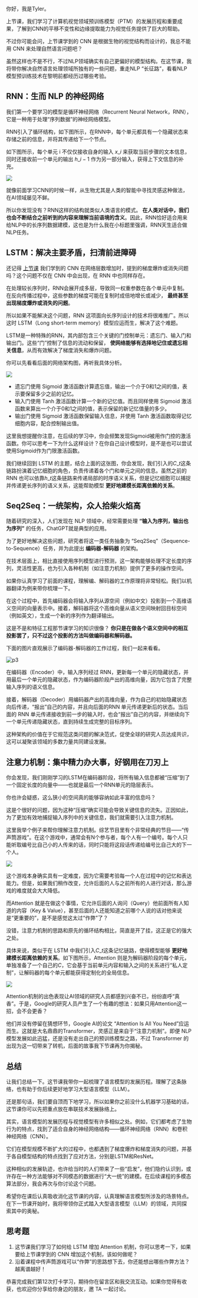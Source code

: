 你好，我是Tyler。

上节课，我们学习了计算机视觉领域预训练模型（PTM）的发展历程和重要成果，了解到CNN的平移不变性和边缘提取能力为视觉任务提供了巨大的帮助。

不过你可能会问，上节课学到的 CNN 是根据生物的视觉结构而设计的，我总不能用 CNN 来处理自然语言问题吧？

虽然这样也不是不行，不过NLP领域确实有自己更偏好的模型结构。在这节课，我将带你解决自然语言处理领域所独有的一些问题，重走NLP “长征路”，看看NLP模型预训练技术在黎明前都经历过哪些考验。

## RNN：生而 NLP 的神经网络

我们第一个要学习的模型是循环神经网络（Recurrent Neural Network，RNN），它是一种用于处理“序列数据”的神经网络模型。

RNN引入了循环结构，如下图所示，在RNN中，每个单元都具有一个隐藏状态来存储之前的信息，并将其传递给下一个节点。

如下图所示，每个单元 i 不仅仅接收自身的输入 $x\_i$ 来获取当前步骤的文本信息，同时还接收前一个单元的输出 $h\_{i-1}$ 作为另一部分输入，获得上下文信息的补充。

![](https://static001.geekbang.org/resource/image/cf/82/cf7034a4994bb4aa55951d0494c5d882.jpg?wh=3900x2194)

就像前面学习CNN的时候一样，从生物尤其是人类的智能中寻找灵感这种做法，在AI领域屡见不鲜。

所以你发现没有？RNN这样的结构就类似人类语言的模式。 **在人类对话中，我们也会不断结合之前听到的内容来理解当前语境的含义**。因此，RNN恰好适合用来给NLP中的长序列数据建模，这也是为什么我在小标题里强调，RNN天生适合做NLP任务。

## LSTM：解决主要矛盾，扫清前进障碍

还记得 [上节课](https://time.geekbang.org/column/article/692796) 我们学到的 CNN 在网络层数增加时，提到的梯度爆炸或消失问题吗？这个问题不仅在 CNN 中会出现，在 RNN 中也同样存在。

在处理较长序列时，RNN会展开成多层，导致同一权重参数在各个单元中复制。在反向传播过程中，这些参数的梯度可能在复制时成倍地增长或减少， **最终甚至出现梯度爆炸或消失的问题**。

所以如果不能解决这个问题，RNN 这项面向长序列设计的技术将很难推广。所以这时 LSTM（Long short-term memory）模型应运而生，解决了这个难题。

LSTM是一种特殊的RNN，其内部包含三个关键的门控制单元：遗忘门、输入门和输出门。这些“门”控制了信息的流动和保留， **使网络能够有选择地记住或遗忘相关信息**，从而有效解决了梯度消失和爆炸问题。

你可以先看看后面的网络架构图，再听我具体分析。

![](https://static001.geekbang.org/resource/image/bc/4a/bc817fd28e6b8f2c4be55cbb4450874a.jpg?wh=3900x1938)

- 遗忘门使用 Sigmoid 激活函数计算遗忘值，输出一个介于0和1之间的值，表示要保留多少之前的记忆。
- 输入门使用 Tanh 激活函数计算一个新的记忆值。而且同样使用 Sigmoid 激活函数来算出一个介于0和1之间的值，表示保留的新记忆值量的多少。
- 输出门使用 Sigmoid 激活函数保留输入信息，并使用 Tanh 激活函数取得记忆细胞内容，配合控制输出值。

这里我想提醒你注意，在后续的学习中，你会频繁发现Sigmoid被用作门控的激活函数。你可以思考一下为什么这样设计？在你自己设计模型时，是不是也可以尝试使用Sigmoid作为门限激活函数。

我们继续回到 LSTM 的主题，结合上面的这张图，你会发现，我们引入的$C\_t$这条链路扮演着记忆细胞的角色，负责传递着各个门和单元之间的信息。虽然之前的 RNN 也可以依靠$h\_t$这条链路来传递局部的时序语义关系，但是记忆细胞可以捕捉并传递更长序列的语义关系，这能帮助模型 **更好地建模长距离依赖的关系**。

## Seq2Seq：一统架构，众人拾柴火焰高

随着研究的深入，人们发现在 NLP 领域中，经常需要处理 **“输入为序列，输出也为序列”** 的任务，ChatGPT就是典型的应用。

为了更好地解决这些问题，研究者将这一类任务抽象为 “Seq2Seq”（Sequence-to-Sequence）任务，并为此提出 **编码器-解码器** 的架构。

在技术层面上，相比直接使用序列模型进行预测，这一架构能够处理不定长度的序列，灵活性更高，也为引入各种机制（如注意力机制）提供了更多的操作空间。

如果你认真学习了前面的课程，理解编、解码器的工作原理将非常轻松。我们以机器翻译为例来带你梳理一下。

在这个过程中，首先编码器会将输入序列从源空间（例如中文）投影到一个高维语义空间的向量表示中。接着，解码器将这个高维向量从语义空间映射回目标空间（例如英文），生成一个新的序列作为翻译输出。

这是不是和特征工程那节课学习的知识很像？ **你只是在做各个语义空间中的相互投影罢了，只不过这个投影的方法叫做编码器和解码器。**

下面的图片直观展示了编码器-解码器的工作过程，我们一起来看看。

![p3](https://static001.geekbang.org/resource/image/0d/af/0d1a3fbc2b5e03bc0f3467da64c217af.jpg?wh=3900x1717)

在编码器（Encoder）中，输入序列经过 RNN，更新每一个单元的隐藏状态，并用最后一个单元的隐藏状态，作为编码器阶段产出的高维向量，因为它包含了完整输入序列的语义信息。

接着，解码器（Decoder）用编码器产出的高维向量，作为自己的初始隐藏状态向后传递，“报出”自己的内容，并且向后面的RNN 单元传递更新后的状态。当后面的 RNN 单元传递接收到前一步的输入时，也会“报出”自己的内容，并继续向下一个单元传递隐藏状态，直到持续生成完整的目标序列。

这种架构的价值在于它规范这类问题的解决范式，促使全球的研究人员达成共识，这可以凝聚该领域的多数力量共同建设发展。

## 注意力机制：集中精力办大事，好钢用在刀刃上

你会发现，我们刚刚学习的LSTM在编码器阶段，将所有输入信息都被“压缩”到了一个固定长度的向量中——也就是最后一个RNN单元的隐层表示。

你也许会疑惑，这么狭小的空间真的能够容纳如此丰富的信息吗？

这是个很好的问题，因为这种“压缩”确实可能会导致关键信息的流失。正因如此，为了更加有效地捕捉输入序列中的关键信息，我们就需要引入注意力机制。

这里我举个例子来帮你理解注意力机制。综艺节目里有个非常经典的节目——“传声筒游戏”。在这个游戏中，通常会有N个参与者，每个人有一个编号。每个人只能听取编号比自己小的人传来的话，同时只能将这段话传递给编号比自己大的下一个人。

![](https://static001.geekbang.org/resource/image/65/b6/6569793a7d7d7a3f44ca06d1677030b6.jpg?wh=3633x2194)

这个游戏本身确实具有一定难度，因为它需要考验每一个人在过程中的记忆和表达能力。但是，如果我们稍作改变，允许后面的人与之前所有的人进行对话，那么游戏的难度就会大大降低。

而Attention 就是在做这个事情，它允许后面的人询问（Query）他前面所有人知道的内容（Key & Value），甚至后面的人还能知道之前哪个人说的话对他来说是“更重要的”，是不是感觉这太过“作弊”了？

没错，注意力机制的思路和原先的循环结构相比，简直是开了挂，这正是它的强大之处。

具体来说，类似于在 LSTM 中我们引入$C\_t$这条记忆链路，使得模型能够 **更好地建模长距离依赖的关系**。如下图所示，Attention 则是为解码器阶段的每个单元，单独准备了一个自己的$C$，它会基于当前单元内容和输入之间的关系进行“私人定制”，让解码器的每个单元都能获得定制化的全局信息。

![](https://static001.geekbang.org/resource/image/65/10/65250ff16995b76eyy0397f8ab771a10.jpg?wh=3789x2194)

Attention机制的出色表现让AI领域的研究人员都感到兴奋不已，纷纷直呼“真香”。于是，Google的研究人员产生了一个有趣的想法：如果只用Attention这一招，会不会更香？

他们并没有停留在猜想环节，Google AI的论文 “Attention Is All You Need”应运而生。这就是大名鼎鼎的Transformer，灵感正是来自于“注意力机制”。即便 NLP 模型发展如此迅猛，还是没有走出自己的预训练模型之路，不过 Transformer 的出现为这一切带来了转机，后面的故事我下节课再为你揭秘。

## 总结

让我们总结一下。这节课我带你一起梳理了语言模型的发展历程。理解了这条脉络，也有助于你后续更好地学习大型语言模型（LLM）。

还是那句话，我们要自顶而下地学习，所以如果你之前没什么机器学习基础的话，这节课你可以先把重点放在串联技术发展脉络上。

其实，语言模型的发展历程与视觉模型有许多相似之处。例如，它们都考虑了生物行为的特点，找到了适合自身的神经网络结构——循环神经网络（RNN）和卷积神经网络（CNN）。

它们在模型规模不断扩大的过程中，也都遇到了梯度爆炸和梯度消失的问题，并基于各自模型结构的特点找到了应对方法，分别是LSTM和ResNet。

这种相似的发展轨迹，也许给当时的人们带来了一些“启发”，他们隐约认识到，或许存在一种方法能够对不同模态的数据进行“大一统”的建模。在后续课程的多模态算法部分，我会再次与你讨论这个问题。

希望你在课后认真吸收消化这节课的内容，认真理解语言模型所涉及的场景特点。在下一节课开始时，我将带领你正式踏入大型语言模型（LLM）的领域，共同探索其中的奥秘。

## 思考题

1. 这节课我们学习了如何给 LSTM 增加 Attention 机制，你可以思考一下，如果要给上节课学到的 CNN 增加这个机制，该如何做呢？
2. 沿着课程中传声筒游戏可以“作弊”的思路想下去，你还能想出哪些作弊方法？越离谱越好！

恭喜完成我们第12次打卡学习，期待你在留言区和我交流互动。如果你觉得有收获，也欢迎你分享给你身边的朋友，邀 TA 一起讨论。